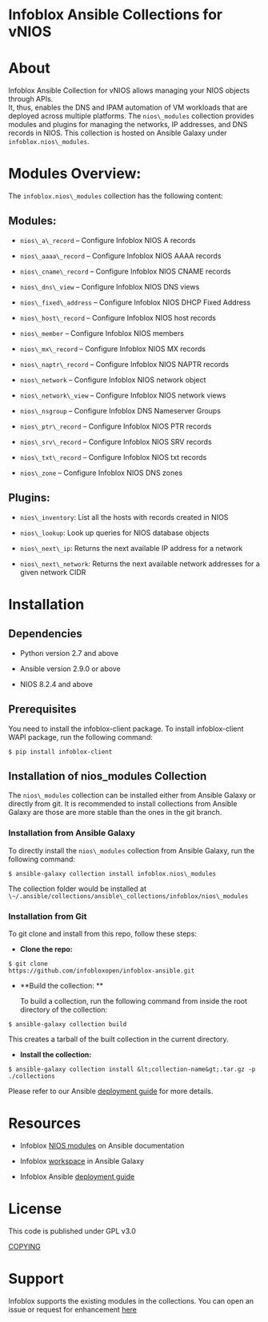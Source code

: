 # Infoblox Ansible Collections for vNIOS

About 
======

Infoblox Ansible Collection for vNIOS allows managing your NIOS objects
through APIs.\
It, thus, enables the DNS and IPAM automation of VM workloads that are
deployed across multiple platforms. The `nios\_modules` collection
provides modules and plugins for managing the networks, IP addresses,
and DNS records in NIOS. This collection is hosted on Ansible Galaxy
under `infoblox.nios\_modules`.

Modules Overview:
=================

The `infoblox.nios\_modules` collection has the following content:

Modules:
--------

-   `nios\_a\_record` – Configure Infoblox NIOS A records

-   `nios\_aaaa\_record` – Configure Infoblox NIOS AAAA records

-   `nios\_cname\_record` – Configure Infoblox NIOS CNAME records

-   `nios\_dns\_view` – Configure Infoblox NIOS DNS views

-   `nios\_fixed\_address` – Configure Infoblox NIOS DHCP Fixed Address

-   `nios\_host\_record` – Configure Infoblox NIOS host records

-   `nios\_member` – Configure Infoblox NIOS members

-   `nios\_mx\_record` – Configure Infoblox NIOS MX records

-   `nios\_naptr\_record` – Configure Infoblox NIOS NAPTR records

-   `nios\_network` – Configure Infoblox NIOS network object

-   `nios\_network\_view` – Configure Infoblox NIOS network views

-   `nios\_nsgroup` – Configure Infoblox DNS Nameserver Groups

-   `nios\_ptr\_record` – Configure Infoblox NIOS PTR records

-   `nios\_srv\_record` – Configure Infoblox NIOS SRV records

-   `nios\_txt\_record` – Configure Infoblox NIOS txt records

-   `nios\_zone` – Configure Infoblox NIOS DNS zones

Plugins:
--------

-   `nios\_inventory`: List all the hosts with records created in NIOS

-   `nios\_lookup`: Look up queries for NIOS database objects

-   `nios\_next\_ip`: Returns the next available IP address for a network

-   `nios\_next\_network`: Returns the next available network addresses
    for a given network CIDR

Installation 
=============

Dependencies
------------

-   Python version 2.7 and above

-   Ansible version 2.9.0 or above

-   NIOS 8.2.4 and above

Prerequisites
-------------

You need to install the infoblox-client package. To install
infoblox-client WAPI package, run the following command:

```shell
$ pip install infoblox-client
```

Installation of nios\_modules Collection
----------------------------------------

The `nios\_modules` collection can be installed either from Ansible Galaxy
or directly from git. It is recommended to install collections from
Ansible Galaxy are those are more stable than the ones in the git
branch.

### Installation from Ansible Galaxy

To directly install the `nios\_modules` collection from Ansible Galaxy,
run the following command:

```shell
$ ansible-galaxy collection install infoblox.nios\_modules
```

The collection folder would be installed at
`\~/.ansible/collections/ansible\_collections/infoblox/nios\_modules`

### Installation from Git

To git clone and install from this repo, follow these steps:

-   **Clone the repo:**

```shell
$ git clone
https://github.com/infobloxopen/infoblox-ansible.git
```

-   **Build the collection: **

    To build a collection, run the following command from inside the
    root directory of the collection:
    
```shell
$ ansible-galaxy collection build
```

This creates a tarball of the built collection in the current directory.

-   **Install the collection:**

```shell
$ ansible-galaxy collection install &lt;collection-name&gt;.tar.gz -p
./collections
```

Please refer to our Ansible [deployment
guide](https://www.infoblox.com/wp-content/uploads/infoblox-deployment-guide-infoblox-and-ansible-integration.pdf)
for more details.

Resources
=========

-   Infoblox [NIOS
    modules](https://docs.ansible.com/ansible/latest/scenario_guides/guide_infoblox.html)
    on Ansible documentation

-   Infoblox [workspace](https://galaxy.ansible.com/infoblox) in Ansible
    Galaxy

-   Infoblox Ansible [deployment
    guide](https://www.infoblox.com/wp-content/uploads/infoblox-deployment-guide-infoblox-and-ansible-integration.pdf)

License
=======

This code is published under GPL v3.0

[COPYING](https://github.com/infobloxopen/infoblox-ansible/blob/master/COPYING)

Support
=======

Infoblox supports the existing modules in the collections. You can open
an issue or request for enhancement
[here](https://github.com/infobloxopen/infoblox-ansible/issues)

